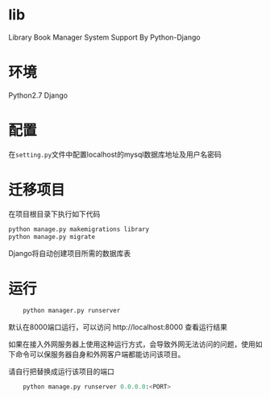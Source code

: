 # lib
Library Book Manager System Support By Python-Django

# 环境
Python2.7
Django

# 配置
在`setting.py`文件中配置localhost的mysql数据库地址及用户名密码

# 迁移项目
在项目根目录下执行如下代码

```python
python manage.py makemigrations library
python manage.py migrate
```

Django将自动创建项目所需的数据库表

# 运行

```python
    python manager.py runserver
```
默认在8000端口运行，可以访问 http://localhost:8000 查看运行结果

如果在接入外网服务器上使用这种运行方式，会导致外网无法访问的问题，使用如下命令可以保服务器自身和外网客户端都能访问该项目。

请自行把<port>替换成运行该项目的端口

```python
    python manage.py runserver 0.0.0.0:<PORT>
```

